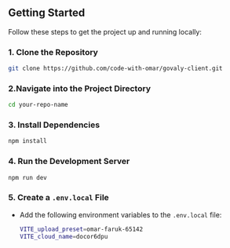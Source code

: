 ## Getting Started

Follow these steps to get the project up and running locally:

### 1. Clone the Repository

```bash
git clone https://github.com/code-with-omar/govaly-client.git
```

### 2.Navigate into the Project Directory

```bash
cd your-repo-name
```

### 3. Install Dependencies

```bash
npm install
```

### 4. Run the Development Server

```bash
npm run dev
```

### 5.  Create a `.env.local` File

- Add the following environment variables to the `.env.local` file:

  ```bash
  VITE_upload_preset=omar-faruk-65142
  VITE_cloud_name=docor6dpu
  ```

